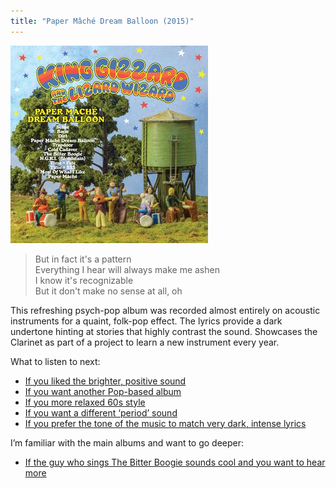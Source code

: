 ```yaml
---
title: "Paper Mâché Dream Balloon (2015)"
---
```


![album cover of Paper Mache Dream Balloon](./cover.jpg)

> But in fact it's a pattern  
> Everything I hear will always make me ashen  
> I know it's recognizable  
> But it don't make no sense at all, oh

This refreshing psych-pop album was recorded almost entirely on acoustic instruments for a quaint, folk-pop effect. The lyrics provide a dark undertone hinting at stories that highly contrast the sound. Showcases the Clarinet as part of a project to learn a new instrument every year.

What to listen to next:

*   [If you liked the brighter, positive sound](./butterfly-3000)
*   [If you want another Pop-based album](./changes)
*   [If you more relaxed 60s style](./float-along-fill-your-lungs)
*   [If you want a different ‘period’ sound](./fishing-for-fishies)
*   [If you prefer the tone of the music to match very dark, intense lyrics](./infest-the-rats-nest)

I’m familiar with the main albums and want to go deeper:

*   [If the guy who sings The Bitter Boogie sounds cool and you want to hear more](./the-murlocs)
